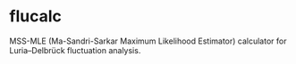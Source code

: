 # flucalc
MSS-MLE (Ma-Sandri-Sarkar Maximum Likelihood Estimator) calculator for Luria–Delbrück fluctuation analysis.
